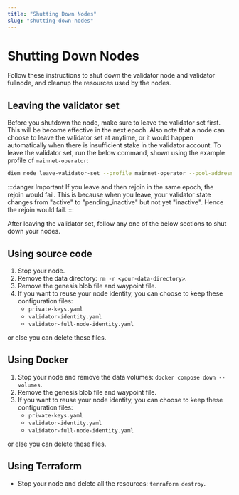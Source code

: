 ```yaml
---
title: "Shutting Down Nodes"
slug: "shutting-down-nodes"
---
```


# Shutting Down Nodes

Follow these instructions to shut down the validator node and validator fullnode, and cleanup the resources used by the nodes.

## Leaving the validator set

Before you shutdown the node, make sure to leave the validator set first. This will be become effective in the next epoch. Also note that a node can choose to leave the validator set at anytime, or it would happen automatically when there is insufficient stake in the validator account. To leave the validator set, run the below command, shown using the example profile of `mainnet-operator`:

```bash
diem node leave-validator-set --profile mainnet-operator --pool-address <owner-address>
```

:::danger Important
If you leave and then rejoin in the same epoch, the rejoin would fail. This is because  when you leave, your validator state changes from "active" to "pending_inactive" but not yet "inactive". Hence the rejoin would fail.
::: 

After leaving the validator set, follow any one of the below sections to shut down your nodes. 

## Using source code

1. Stop your node.
2. Remove the data directory: `rm -r <your-data-directory>`.
3. Remove the genesis blob file and waypoint file.
4. If you want to reuse your node identity, you can choose to keep these configuration files: 
   - `private-keys.yaml`
   - `validator-identity.yaml`
   - `validator-full-node-identity.yaml` 
  
  or else you can delete these files.

## Using Docker

1. Stop your node and remove the data volumes: `docker compose down --volumes`.
2. Remove the genesis blob file and waypoint file.
3. If you want to reuse your node identity, you can choose to keep these configuration files: 
   - `private-keys.yaml`
   - `validator-identity.yaml`
   - `validator-full-node-identity.yaml` 
  
  or else you can delete these files.

## Using Terraform

- Stop your node and delete all the resources: `terraform destroy`.

